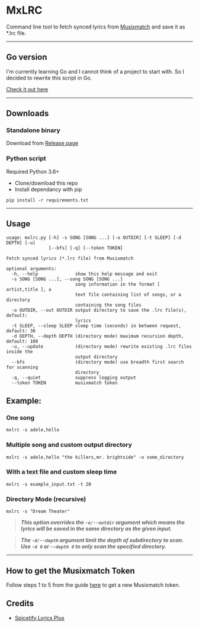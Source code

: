 # MxLRC
Command line tool to fetch synced lyrics from [Musixmatch](https://www.musixmatch.com/) and save it as *.lrc file.

---

## Go version
I'm currently learning Go and I cannot think of a project to start with. So I decided to rewrite this script in Go.

[Check it out here](https://github.com/fashni/MxLRC-Go)

---

## Downloads
### Standalone binary
Download from [Release page](https://github.com/fashni/MxLRC/releases)
### Python script
Required Python 3.6+
- Clone/download this repo
- Install dependancy with pip
```
pip install -r requirements.txt
```

---

## Usage
```
usage: mxlrc.py [-h] -s SONG [SONG ...] [-o OUTDIR] [-t SLEEP] [-d DEPTH] [-u]
                [--bfs] [-q] [--token TOKEN]

Fetch synced lyrics (*.lrc file) from Musixmatch

optional arguments:
  -h, --help              show this help message and exit
  -s SONG [SONG ...], --song SONG [SONG ...]
                          song information in the format [ artist,title ], a
                          text file containing list of songs, or a directory
                          containing the song files
  -o OUTDIR, --out OUTDIR output directory to save the .lrc file(s), default:
                          lyrics
  -t SLEEP, --sleep SLEEP sleep time (seconds) in between request, default: 30
  -d DEPTH, --depth DEPTH (directory mode) maximum recursion depth, default: 100
  -u, --update            (directory mode) rewrite existing .lrc files inside the
                          output directory
  --bfs                   (directory mode) use breadth first search for scanning
                          directory
  -q, --quiet             suppress logging output
  --token TOKEN           musixmatch token
```

## Example:
### One song
```
mxlrc -s adele,hello
```
### Multiple song and custom output directory
```
mxlrc -s adele,hello "the killers,mr. brightside" -o some_directory
```
### With a text file and custom sleep time
```
mxlrc -s example_input.txt -t 20
```
### Directory Mode (recursive)
```
mxlrc -s "Dream Theater"
```
> **_This option overrides the `-o/--outdir` argument which means the lyrics will be saved in the same directory as the given input._**

> **_The `-d/--depth` argument limit the depth of subdirectory to scan. Use `-d 0` or `--depth 0` to only scan the specified directory._**

---

## How to get the Musixmatch Token
Follow steps 1 to 5 from the guide [here](https://spicetify.app/docs/faq#sometimes-popup-lyrics-andor-lyrics-plus-seem-to-not-work) to get a new Musixmatch token.

## Credits
* [Spicetify Lyrics Plus](https://github.com/spicetify/spicetify-cli/tree/master/CustomApps/lyrics-plus)
